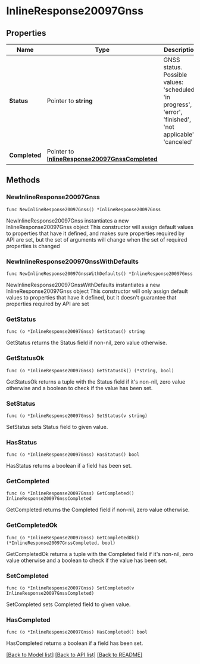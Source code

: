 # InlineResponse20097Gnss

## Properties

Name | Type | Description | Notes
------------ | ------------- | ------------- | -------------
**Status** | Pointer to **string** | GNSS status. Possible values: &#39;scheduled&#39;, &#39;in progress&#39;, &#39;error&#39;, &#39;finished&#39;, &#39;not applicable&#39;, &#39;canceled&#39; | [optional] 
**Completed** | Pointer to [**InlineResponse20097GnssCompleted**](InlineResponse20097GnssCompleted.md) |  | [optional] 

## Methods

### NewInlineResponse20097Gnss

`func NewInlineResponse20097Gnss() *InlineResponse20097Gnss`

NewInlineResponse20097Gnss instantiates a new InlineResponse20097Gnss object
This constructor will assign default values to properties that have it defined,
and makes sure properties required by API are set, but the set of arguments
will change when the set of required properties is changed

### NewInlineResponse20097GnssWithDefaults

`func NewInlineResponse20097GnssWithDefaults() *InlineResponse20097Gnss`

NewInlineResponse20097GnssWithDefaults instantiates a new InlineResponse20097Gnss object
This constructor will only assign default values to properties that have it defined,
but it doesn't guarantee that properties required by API are set

### GetStatus

`func (o *InlineResponse20097Gnss) GetStatus() string`

GetStatus returns the Status field if non-nil, zero value otherwise.

### GetStatusOk

`func (o *InlineResponse20097Gnss) GetStatusOk() (*string, bool)`

GetStatusOk returns a tuple with the Status field if it's non-nil, zero value otherwise
and a boolean to check if the value has been set.

### SetStatus

`func (o *InlineResponse20097Gnss) SetStatus(v string)`

SetStatus sets Status field to given value.

### HasStatus

`func (o *InlineResponse20097Gnss) HasStatus() bool`

HasStatus returns a boolean if a field has been set.

### GetCompleted

`func (o *InlineResponse20097Gnss) GetCompleted() InlineResponse20097GnssCompleted`

GetCompleted returns the Completed field if non-nil, zero value otherwise.

### GetCompletedOk

`func (o *InlineResponse20097Gnss) GetCompletedOk() (*InlineResponse20097GnssCompleted, bool)`

GetCompletedOk returns a tuple with the Completed field if it's non-nil, zero value otherwise
and a boolean to check if the value has been set.

### SetCompleted

`func (o *InlineResponse20097Gnss) SetCompleted(v InlineResponse20097GnssCompleted)`

SetCompleted sets Completed field to given value.

### HasCompleted

`func (o *InlineResponse20097Gnss) HasCompleted() bool`

HasCompleted returns a boolean if a field has been set.


[[Back to Model list]](../README.md#documentation-for-models) [[Back to API list]](../README.md#documentation-for-api-endpoints) [[Back to README]](../README.md)


